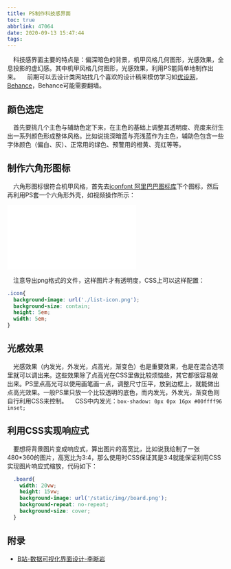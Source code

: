 ```yaml
---
title: PS制作科技感界面
toc: true
abbrlink: 47064
date: 2020-09-13 15:47:44
tags:
---
```


&emsp;科技感界面主要的特点是：偏深暗色的背景，机甲风格几何图形，光感效果，全息投影的虚幻感。其中机甲风格几何图形，光感效果，利用PS能简单地制作出来。
&emsp;前期可以去设计类网站找几个喜欢的设计稿来模仿学习如[优设网](https://www.uisdc.com/)，[Behance](https://www.behance.net/)，Behance可能需要翻墙。

## 颜色选定
&emsp;首先要挑几个主色与辅助色定下来，在主色的基础上调整其透明度、亮度来衍生出一系列颜色形成整体风格。比如说挑深暗蓝与亮浅蓝作为主色，辅助色包含一些字体颜色（偏白、灰）、正常用的绿色、预警用的橙黄、亮红等等。

## 制作六角形图标
&emsp;六角形图标很符合机甲风格，首先去[iconfont 阿里巴巴图标库](https://www.iconfont.cn/collections)下个图标，然后再利用PS套一个六角形外壳，如视频操作所示：


<iframe src="//player.bilibili.com/player.html?bvid=BV1z5411c7Wi&page=1" scrolling="no" border="0" frameborder="no" framespacing="0" allowfullscreen="true" class="bilibili-video"> </iframe>


&emsp;注意导出png格式的文件，这样图片才有透明度，CSS上可以这样配置：
```css
.icon{
  background-image: url('./list-icon.png');
  background-size: contain;
  height: 5em;
  width: 5em;
}
```

## 光感效果
&emsp;光感效果（内发光，外发光，点高光，渐变色）也是重要效果，也是在混合选项里就可以调出来。这些效果除了点高光在CSS里做比较烦恼些，其它都很容易做出来。PS里点高光可以使用画笔画一点，调整尺寸压平，放到边框上，就能做出点高光效果。一般PS里只放一个比较透明的底色，而内发光，外发光，渐变色则自行利用CSS来控制。
&emsp;CSS中内发光：`box-shadow: 0px 0px 16px #00ffff96 inset;`

## 利用CSS实现响应式
&emsp;要想将背景图片变成响应式，算出图片的高宽比，比如说我绘制了一张480*360的图片，高宽比为3:4，那么使用时CSS保证其是3:4就能保证利用CSS实现图片响应式缩放，代码如下：

```css
  .board{
    width: 20vw;
    height: 15vw;
    background-image: url('/static/img//board.png');
    background-repeat: no-repeat;
    background-size: cover;
  }
```


## 附录

- [B站-数据可视化界面设计-李晰岩](https://m.bilibili.com/video/BV1VZ4y1K7YM?p=3&share_medium=android&share_plat=android&share_source=WEIXIN_MONMENT&share_tag=s_i&timestamp=1599985219&unique_k=9xAO7J)

